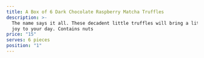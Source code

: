 ```yaml
---
title: A Box of 6 Dark Chocolate Raspberry Matcha Truffles
description: >-
  The name says it all. These decadent little truffles will bring a little extra
  joy to your day. Contains nuts
price: "15"
serves: 6 pieces
position: "1"
---
```

